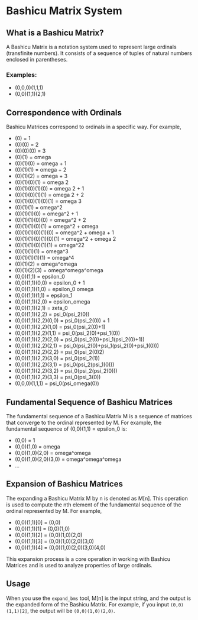 # Bashicu Matrix System

## What is a Bashicu Matrix?

A Bashicu Matrix is a notation system used to represent large ordinals (transfinite numbers). It consists of a sequence of tuples of natural numbers enclosed in parentheses.

### Examples:
- (0,0,0)(1,1,1)
- (0,0)(1,1)(2,1)

## Correspondence with Ordinals
Bashicu Matrices correspond to ordinals in a specific way. For example,
- (0) = 1
- (0)(0) = 2
- (0)(0)(0) = 3
- (0)(1) = omega
- (0)(1)(0) = omega + 1
- (0)(1)(1) = omega + 2
- (0)(1)(2) = omega + 3
- (0)(1)(0)(1) = omega 2
- (0)(1)(0)(1)(0) = omega 2 + 1
- (0)(1)(0)(1)(1) = omega 2 + 2
- (0)(1)(0)(1)(0)(1) = omega 3
- (0)(1)(1) = omega^2
- (0)(1)(1)(0) = omega^2 + 1
- (0)(1)(1)(0)(0) = omega^2 + 2
- (0)(1)(1)(0)(1) = omega^2 + omega
- (0)(1)(1)(0)(1)(0) = omega^2 + omega + 1
- (0)(1)(1)(0)(1)(0)(1) = omega^2 + omega 2
- (0)(1)(1)(0)(1)(1) = omega^22
- (0)(1)(1)(1) = omega^3
- (0)(1)(1)(1)(1) = omega^4
- (0)(1)(2) = omega^omega
- (0)(1)(2)(3) = omega^omega^omega
- (0,0)(1,1) = epsilon_0
- (0,0)(1,1)(0,0) = epsilon_0 + 1
- (0,0)(1,1)(1,0) = epsilon_0 omega
- (0,0)(1,1)(1,1) = epsilon_1
- (0,0)(1,1)(2,0) = epsilon_omega
- (0,0)(1,1)(2,1) = zeta_0
- (0,0)(1,1)(2,2) = psi_0(psi_2(0))
- (0,0)(1,1)(2,2)(0,0) = psi_0(psi_2(0)) + 1
- (0,0)(1,1)(2,2)(1,0) = psi_0(psi_2(0)+1)
- (0,0)(1,1)(2,2)(1,1) = psi_0(psi_2(0)+psi_1(0))
- (0,0)(1,1)(2,2)(2,0) = psi_0(psi_2(0)+psi_1(psi_2(0)+1))
- (0,0)(1,1)(2,2)(2,1) = psi_0(psi_2(0)+psi_1(psi_2(0)+psi_1(0)))
- (0,0)(1,1)(2,2)(2,2) = psi_0(psi_2(0)2)
- (0,0)(1,1)(2,2)(3,0) = psi_0(psi_2(1))
- (0,0)(1,1)(2,2)(3,1) = psi_0(psi_2(psi_1(0)))
- (0,0)(1,1)(2,2)(3,2) = psi_0(psi_2(psi_2(0)))
- (0,0)(1,1)(2,2)(3,3) = psi_0(psi_3(0))
- (0,0,0)(1,1,1) = psi_0(psi_omega(0))

## Fundamental Sequence of Bashicu Matrices
The fundamental sequence of a Bashicu Matrix M is a sequence of matrices that converge to the ordinal represented by M. For example, the fundamental sequence of (0,0)(1,1) = epsilon_0 is:
- (0,0) = 1
- (0,0)(1,0) = omega
- (0,0)(1,0)(2,0) = omega^omega
- (0,0)(1,0)(2,0)(3,0) = omega^omega^omega
- ...

## Expansion of Bashicu Matrices
The expanding a Bashicu Matrix M by n is denoted as M[n]. This operation is used to compute the nth element of the fundamental sequence of the ordinal represented by M.
For example,
- (0,0)(1,1)[0] = (0,0)
- (0,0)(1,1)[1] = (0,0)(1,0)
- (0,0)(1,1)[2] = (0,0)(1,0)(2,0)
- (0,0)(1,1)[3] = (0,0)(1,0)(2,0)(3,0)
- (0,0)(1,1)[4] = (0,0)(1,0)(2,0)(3,0)(4,0)

This expansion process is a core operation in working with Bashicu Matrices and is used to analyze properties of large ordinals.

## Usage
When you use the `expand_bms` tool, M[n] is the input string, and the output is the expanded form of the Bashicu Matrix. For example, if you input `(0,0)(1,1)[2]`, the output will be `(0,0)(1,0)(2,0)`.
